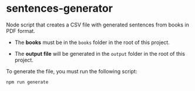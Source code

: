 # sentences-generator

Node script that creates a CSV file with generated sentences from books in PDF format. 

- The **books** must be in the `books` folder in the root of this project.

- The **output file** will be generated in the `output` folder in the root of this project.

To generate the file, you must run the following script:

```
npm run generate
```

